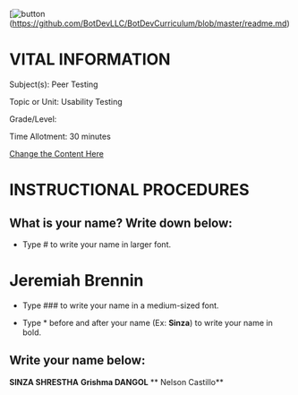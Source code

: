 [![button](https://raw.githubusercontent.com/BotDevLLC/BotDevCurriculum/master/Pictures/back_button.png)(https://github.com/BotDevLLC/BotDevCurriculum/blob/master/readme.md)
# VITAL INFORMATION
Subject(s): Peer Testing

Topic or Unit: Usability Testing

Grade/Level: 	

Time Allotment:	 30 minutes

<a href="https://github.com/BotDevLLC/BotDevCurriculum/blob/master/test_curriculum.md" target="_blank">Change the Content Here</a>
                                                                                                                       
# INSTRUCTIONAL PROCEDURES 
  ## What is your name? Write down below:
  
 - Type # to write your name in larger font.
  # Jeremiah Brennin
 - Type ### to write your name in a medium-sized font.
 
 - Type * before and after your name (Ex: **Sinza**) to write your name in bold.
  
 ## Write your name below:
 **SINZA SHRESTHA**
 **Grishma DANGOL**
** Nelson Castillo**
  


